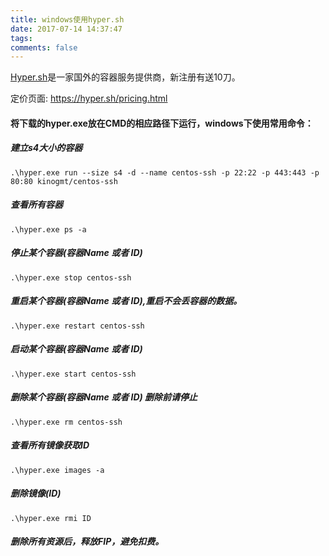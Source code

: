 ```yaml
---
title: windows使用hyper.sh
date: 2017-07-14 14:37:47
tags:
comments: false
---
```


[Hyper.sh](https://console.hyper.sh/register/invite/Wqwq4zj25nCQ8Q0267waig7g9dMrOWTR)是一家国外的容器服务提供商，新注册有送10刀。

定价页面: https://hyper.sh/pricing.html

#### 将下载的hyper.exe放在CMD的相应路径下运行，windows下使用常用命令：

##### 建立s4大小的容器

`.\hyper.exe run --size s4 -d --name centos-ssh -p 22:22 -p 443:443 -p 80:80 kinogmt/centos-ssh`

<!--more-->

##### 查看所有容器

`.\hyper.exe ps -a`

##### 停止某个容器(容器Name 或者 ID)

`.\hyper.exe stop centos-ssh`

##### 重启某个容器(容器Name 或者 ID),重启不会丢容器的数据。

`.\hyper.exe restart centos-ssh`

##### 启动某个容器(容器Name 或者 ID)

`.\hyper.exe start centos-ssh`

##### 删除某个容器(容器Name 或者 ID) 删除前请停止

`.\hyper.exe rm centos-ssh`

##### 查看所有镜像获取ID

`.\hyper.exe images -a`

##### 删除镜像(ID)

`.\hyper.exe rmi ID`

##### 删除所有资源后，释放FIP，避免扣费。